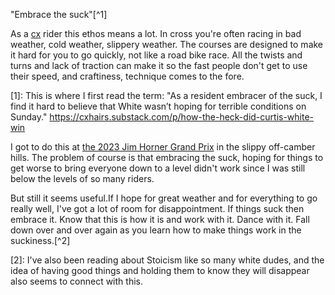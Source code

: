 "Embrace the suck"[^1]

As a [cx](cx.md) rider this ethos means a lot. In cross you're often racing in bad weather, cold weather, slippery weather. The courses are designed to make it hard for you to go quickly, not like a road bike race. All the twists and turns and lack of traction can make it so the fast people don't get to use their speed, and craftiness, technique comes to the fore.

[1]: This is where I first read the term: "As a resident embracer of the suck, I find it hard to believe that White wasn’t hoping for terrible conditions on Sunday." https://cxhairs.substack.com/p/how-the-heck-did-curtis-white-win

I got to do this at [the 2023 Jim Horner Grand Prix](230916-jimhornergrandprix2023.md) in the slippy off-camber hills. The problem of course is that embracing the suck, hoping for things to get worse to bring everyone down to a level didn't work since I was still below the levels of so many riders.

But still it seems useful.If I hope for great weather and for everything to go really well, I've got a lot of room for disappointment. If things suck then embrace it. Know that this is how it is and work with it. Dance with it. Fall down over and over again as you learn how to make things work in the suckiness.[^2]

[2]: I've also been reading about Stoicism like so many white dudes, and the idea of having good things and holding them to know they will disappear also seems to connect with this.